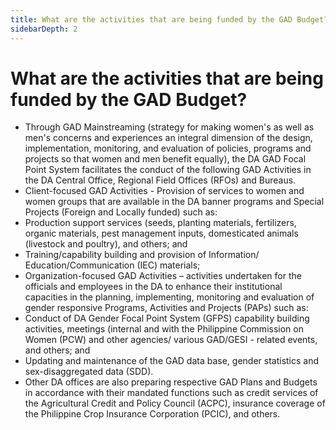 ```yaml
---
title: What are the activities that are being funded by the GAD Budget?
sidebarDepth: 2
---
```


# What are the activities that are being funded by the GAD Budget?


 - Through GAD Mainstreaming (strategy for making women's as well as men's concerns and experiences an integral dimension of the design, implementation, monitoring, and evaluation of policies, programs and projects so that women and men benefit equally), the DA GAD Focal Point System facilitates the conduct of the following GAD Activities in the DA Central Office, Regional Field Offices (RFOs) and Bureaus.
 - Client-focused GAD Activities - Provision of services to women and women groups that are available in the DA banner programs and Special Projects (Foreign and Locally funded) such as: 
 - Production support services (seeds, planting materials, fertilizers, organic materials, pest management inputs, domesticated animals (livestock and poultry), and others; and
 - Training/capability building and provision of Information/ Education/Communication (IEC) materials;
 - Organization-focused GAD Activities – activities undertaken for the officials and employees in the DA to enhance their institutional capacities in the planning, implementing, monitoring and evaluation of gender responsive Programs, Activities and Projects (PAPs) such as: 
 - Conduct of DA Gender Focal Point System (GFPS) capability building activities, meetings (internal and with the Philippine Commission on Women (PCW) and other agencies/ various GAD/GESI - related events, and others; and
 - Updating and maintenance of the GAD data base, gender statistics and sex-disaggregated data (SDD).
 - Other DA offices are also preparing respective GAD Plans and Budgets in accordance with their mandated functions such as credit services of the Agricultural Credit and Policy Council (ACPC), insurance coverage of the Philippine Crop Insurance Corporation (PCIC), and others.
